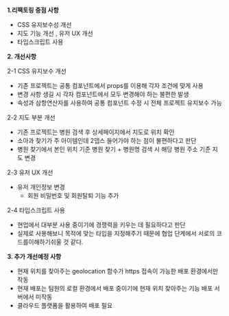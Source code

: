 **1.리팩토링 중점 사항**
- CSS 유지보수성 개선
- 지도 기능 개선 , 유저 UX 개선 
- 타입스크립트 사용

**2. 개선사항** 

2-1  CSS 유지보수 개선
- 기존 프로젝트는 공통 컴포넌트에서 props를 이용해 각자 조건에 맞게 사용
 - 변경 사항 생길 시 각자 컴포넌트에서 모두 변경해야 하는 불편한 발생
 - 속성과 삼항연산자를 사용하여 공통 컴포넌트 수정 시 전체 프로젝트 유지보수 가능

2-2 지도 부분 개선
- 기존 프로젝트는 병원 검색 후 상세페이지에서 지도로 위치 확인
 - 소아과 찾기가 주 아이템인데 2뎁스 들어가야 하는 점이 불편하다고 판단
 - 병원 찾기에서 본인 위치 기준 병원 찾기 + 병원명 검색 시 해당 병원 주소 기준 지도 변경

2-3 유저 UX 개선
- 유저 개인정보 변경
  - 회원 비밀번호 및 회원탈퇴 기능 추가 

2-4 타입스크립트 사용
- 현업에서 대부분 사용 중이기에 경쟁력을 키우는 데 필요하다고 판단
- 실제로 사용해보니 목적에 맞는 타입을 지정해주기 때문에 협업 단계에서     서로의 코드를이해하기쉬울 것 같다.

**3. 추가 개선예정 사항** 
- 현재 위치를 찾아주는 geolocation 함수가 https 접속이 가능한 배포 환경에서만 작동
- 현재 배포는 팀원의 로컬 환경에서 배포 중이기에 현재 위치 찾아주는 기능 배포 서버에서 미작동
- 클라우드 플랫폼을 활용하여 배포 필요
